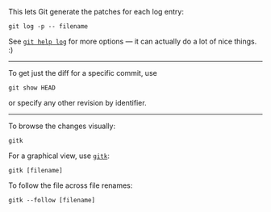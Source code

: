 This lets Git generate the patches for each log entry:

	git log -p -- filename


See [`git help log`](https://git-scm.com/docs/git-log) for more options — it can actually do a lot of nice things. :)

---

To get just the diff for a specific commit, use

    git show HEAD

or specify any other revision by identifier.

---

To browse the changes visually:

    gitk

For a graphical view, use [`gitk`][gitk]:

    gitk [filename]

To follow the file across file renames:

    gitk --follow [filename]

[gitk]: https://git-scm.com/docs/gitk/
